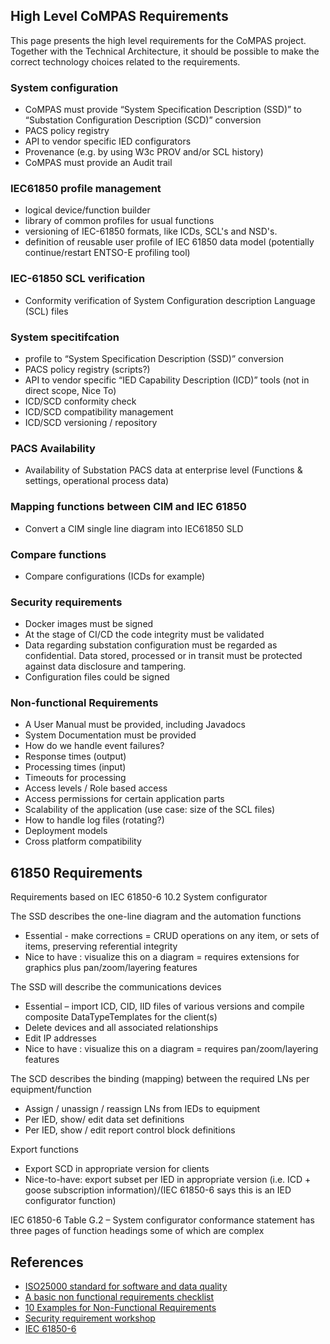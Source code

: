 <!--
SPDX-FileCopyrightText: 2021 Alliander N.V.

SPDX-License-Identifier: CC-BY-4.0
-->

## High Level CoMPAS Requirements

This page presents the high level requirements for the CoMPAS project.
Together with the Technical Architecture, it should be possible to make the correct technology choices related to the requirements.

### System configuration
 - CoMPAS must provide “System Specification Description (SSD)” to “Substation Configuration Description (SCD)” conversion
 - PACS policy registry 
 - API to vendor specific IED configurators
 - Provenance (e.g. by using W3c PROV and/or SCL history)
 - CoMPAS must provide an Audit trail

### IEC61850 profile management
 - logical device/function builder
 - library of common profiles for usual functions
 - versioning of IEC-61850 formats, like ICDs, SCL's and NSD's.
 - definition of reusable user profile of IEC 61850 data model (potentially continue/restart ENTSO-E profiling tool)

### IEC-61850 SCL verification
 - Conformity verification of System Configuration description Language (SCL) files

### System specitifcation
 - profile to “System Specification Description (SSD)” conversion
 - PACS policy registry (scripts?)
 - API to vendor specific “IED Capability Description (ICD)” tools (not in direct scope, Nice To)
 - ICD/SCD conformity check
 - ICD/SCD compatibility management
 - ICD/SCD versioning / repository

### PACS Availability
 - Availability of Substation PACS data at enterprise level (Functions & settings, operational process data)

### Mapping functions between CIM and IEC 61850
 - Convert a CIM single line diagram into IEC61850 SLD

### Compare functions
 - Compare configurations (ICDs for example)

### Security requirements
- Docker images must be signed
- At the stage of CI/CD the code integrity must be validated
- Data regarding substation configuration must be regarded as confidential. Data stored, processed or in transit must be protected against data disclosure and tampering.
- Configuration files could be signed

### Non-functional Requirements

 - A User Manual must be provided, including Javadocs
 - System Documentation must be provided
 - How do we handle event failures?
 - Response times (output)
 - Processing times (input)
 - Timeouts for processing
 - Access levels / Role based access
 - Access permissions for certain application parts
 - Scalability of the application (use case: size of the SCL files)
 - How to handle log files (rotating?)
 - Deployment models
 - Cross platform compatibility
 
 ## 61850 Requirements
Requirements based on IEC 61850-6 10.2 System configurator

The SSD describes the one-line diagram and the automation functions
  -	Essential - make corrections = CRUD operations on any item, or sets of items, preserving referential integrity
  -	Nice to have :  visualize this on a diagram  = requires extensions for graphics plus pan/zoom/layering features


The SSD will describe the communications devices
  -	 Essential – import ICD, CID, IID files of various versions and compile composite DataTypeTemplates for the client(s)
  -	 Delete devices and all associated relationships
  -	 Edit IP addresses
  -	 Nice to have :  visualize this on a diagram  = requires pan/zoom/layering features


The SCD describes the binding (mapping) between the required LNs per equipment/function
  -	Assign / unassign / reassign LNs from IEDs to equipment
  -	Per IED, show/ edit data set definitions
  -	Per IED, show / edit report control block definitions


Export functions
  -	Export SCD in appropriate version for clients
  -	Nice-to-have: export subset per IED in appropriate version (i.e. ICD + goose subscription information)/(IEC 61850-6 says this is an IED configurator function)

IEC 61850-6 Table G.2 – System configurator conformance statement  has three pages of function headings some of which are complex


## References
- [ISO25000 standard for software and data quality](https://iso25000.com/)
- [A basic non functional requirements checklist](https://dalbanger.wordpress.com/2014/01/08/a-basic-non-functional-requirements-checklist/)
- [10 Examples for Non-Functional Requirements](http://www.it-checklists.com/Examples_nonfunctional_Requirements.html)
- [Security requirement workshop](https://com-pas.github.io/compas-architecture/blob-files/security_requirements_workshop.pdf)
- [IEC 61850-6](https://webstore.iec.ch/publication/63319)
